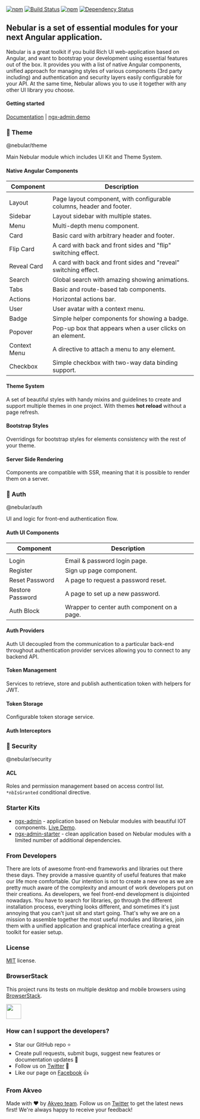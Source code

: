 [![npm](https://img.shields.io/npm/l/@nebular/theme.svg)]()
[![Build Status](https://travis-ci.org/akveo/nebular.svg?branch=master)](https://travis-ci.org/akveo/nebular)
[![npm](https://img.shields.io/npm/dt/@nebular/theme.svg)](https://www.npmjs.com/package/@nebular/theme)
[![Dependency Status](https://david-dm.org/akveo/ngx-admin/status.svg)](https://david-dm.org/akveo/ng2-admin)

## Nebular is a set of essential modules for your next Angular application.

Nebular is a great toolkit if you build Rich UI web-application based on Angular, and want to bootstrap your development using essential features out of the box. 
It provides you with a list of native Angular components, unified approach for managing styles of various components (3rd party including) and authentication and security layers easily configurable for your API. 
At the same time, Nebular allows you to use it together with any other UI library you choose.

#### Getting started
[Documentation](https://akveo.github.io/nebular/?utm_source=github&utm_medium=nebular_readme#/docs/getting-started/what-is-nebular) | [ngx-admin demo](http://github.com/akveo/ngx-admin)

### :art: Theme
@nebular/theme

Main Nebular module which includes UI Kit and Theme System.

#### Native Angular Components

| Component    | Description                                                          |
|--------------|----------------------------------------------------------------------|
|              |                                                                      |
| Layout       | Page layout component, with configurable columns, header and footer. |
| Sidebar      | Layout sidebar with multiple states.                                 |
| Menu         | Multi-depth menu component.                                          |
| Card         | Basic card with arbitrary header and footer.                         |
| Flip Card    | A card with back and front sides and "flip" switching effect.        |
| Reveal Card  | A card with back and front sides and "reveal" switching effect.      |
| Search       | Global search with amazing showing animations.                       |
| Tabs         | Basic and route-based tab components.                                |
| Actions      | Horizontal actions bar.                                              |
| User         | User avatar with a context menu.                                     |
| Badge        | Simple helper components for showing a badge.                        |
| Popover      | Pop-up box that appears when a user clicks on an element.            |
| Context Menu | A directive to attach a menu to any element.                         |
| Checkbox     | Simple checkbox with two-way data binding support.                   |

#### Theme System
A set of beautiful styles with handy mixins and guidelines to create and support multiple themes in one project. With themes **hot reload** without a page refresh.

#### Bootstrap Styles
Overridings for bootstrap styles for elements consistency with the rest of your theme.

#### Server Side Rendering 
Components are compatible with SSR, meaning that it is possible to render them on a server.


### :closed_lock_with_key: Auth
@nebular/auth

UI and logic for front-end authentication flow.

#### Auth UI Components

| Component        | Description                                                     |
|------------------|-----------------------------------------------------------------|
|                  |                                                                 |
| Login            | Email & password login page.                                    |
| Register         | Sign up page component.                                         |
| Reset Password   | A page to request a password reset.                             |
| Restore Password | A page to set up a new password.                                |
| Auth Block       | Wrapper to center auth component on a page.                     |

#### Auth Providers

Auth UI decoupled from the communication to a particular back-end throughout authentication provider services allowing you to connect to any backend API.

#### Token Management

Services to retrieve, store and publish authentication token with helpers for JWT.

#### Token Storage

Configurable token storage service.

#### Auth Interceptors

### :cop: Security
@nebular/security

#### ACL

Roles and permission management based on access control list. `*nbIsGranted` conditional directive.


### Starter Kits

- [ngx-admin](http://github.com/akveo/ngx-admin) - application based on Nebular modules with beautiful IOT components. [Live Demo](http://akveo.com/ngx-admin?utm_source=github&utm_medium=nebular_readme).
- [ngx-admin-starter](https://github.com/akveo/ngx-admin/tree/starter-kit) - clean application based on Nebular modules with a limited number of additional dependencies.


### From Developers
There are lots of awesome front-end frameworks and libraries out there these days. They provide a massive quantity of useful features that make our life more comfortable. Our intention is not to create a new one as we are pretty much aware of the complexity and amount of work developers put on their creations. As developers, we feel front-end development is disjointed nowadays. You have to search for libraries, go through the different installation process, everything looks different, and sometimes it's just annoying that you can't just sit and start going. That's why we are on a mission to assemble together the most useful modules and libraries, join them with a unified application and graphical interface creating a great toolkit for easier setup.

### License
[MIT](LICENSE.txt) license.

### BrowserStack
This project runs its tests on multiple desktop and mobile browsers using [BrowserStack](http://www.browserstack.com).

<img src="https://cloud.githubusercontent.com/assets/131406/22254249/534d889e-e254-11e6-8427-a759fb23b7bd.png" height="40" />

### How can I support the developers?
- Star our GitHub repo :star:
- Create pull requests, submit bugs, suggest new features or documentation updates :wrench:
- Follow us on [Twitter](https://twitter.com/akveo_inc) :feet:
- Like our page on [Facebook](https://www.facebook.com/akveo/) :thumbsup:

### From Akveo
Made with :heart: by [Akveo team](http://akveo.com?utm_source=github&utm_medium=nebular_readme). Follow us on [Twitter](https://twitter.com/akveo_inc) to get the latest news first!
We're always happy to receive your feedback!
